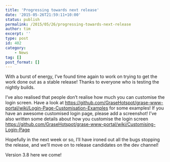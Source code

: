 ```yaml
---
title: 'Progressing towards next release'
date: '2015-05-26T21:59:11+10:00'
status: publish
permalink: /2015/05/26/progressing-towards-next-release
author: tim
excerpt: ''
type: post
id: 402
category:
    - News
tag: []
post_format: []
---
```

With a burst of energy, I’ve found time again to work on trying to get the work done out as a stable release! Thanks to everyone who is testing the nightly builds.

I’ve also realised that people don’t realise how much you can customise the login screen. Have a look at <https://github.com/GraseHotspot/grase-www-portal/wiki/Login-Page-Customisation-Examples> for some examples! If you have an awesome customised login page, please add a screenshot! I’ve also written some details about how you customise the login screen <https://github.com/GraseHotspot/grase-www-portal/wiki/Customising-Login-Page>

Hopefully in the next week or so, I’ll have ironed out all the bugs stopping the release, and we’ll move on to release candidates on the dev channel!

Version 3.8 here we come!